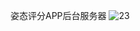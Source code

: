 姿态评分APP后台服务器
![23](https://gitee.com/dick121380/my-bed/raw/master/971124BD-3B4F-4DCE-A3CF-986346040C79.jpeg)
